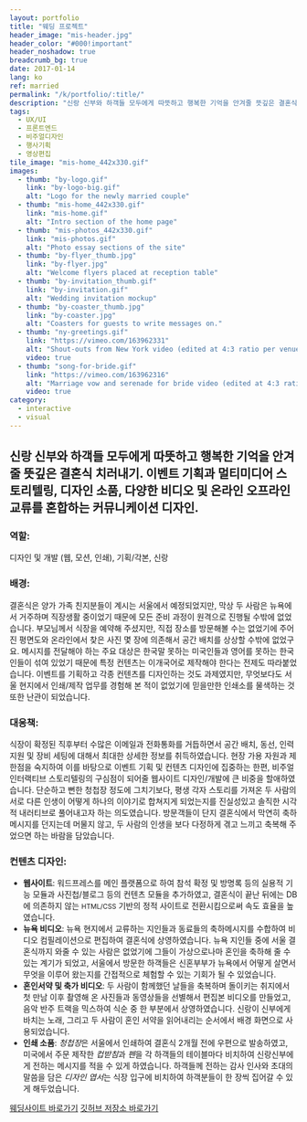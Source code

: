 ```yaml
---
layout: portfolio
title: "웨딩 프로젝트"
header_image: "mis-header.jpg"
header_color: "#000!important"
header_noshadow: true
breadcrumb_bg: true
date: 2017-01-14
lang: ko
ref: married
permalink: "/k/portfolio/:title/"
description: "신랑 신부와 하객들 모두에게 따뜻하고 행복한 기억을 안겨줄 뜻깊은 결혼식 치러내기. 이벤트 기획과 멀티미디어 스토리텔링, 디자인 소품, 다양한 비디오 및 온라인 오프라인 교류를 혼합하는 커뮤니케이션 디자인."
tags:
  - UX/UI
  - 프론트엔드
  - 비주얼디자인
  - 행사기획
  - 영상편집
tile_image: "mis-home_442x330.gif"
images:
  - thumb: "by-logo.gif"
    link: "by-logo-big.gif"
    alt: "Logo for the newly married couple"
  - thumb: "mis-home_442x330.gif"
    link: "mis-home.gif"
    alt: "Intro section of the home page"
  - thumb: "mis-photos_442x330.gif"
    link: "mis-photos.gif"
    alt: "Photo essay sections of the site"
  - thumb: "by-flyer_thumb.jpg"
    link: "by-flyer.jpg"
    alt: "Welcome flyers placed at reception table"
  - thumb: "by-invitation_thumb.gif"
    link: "by-invitation.gif"
    alt: "Wedding invitation mockup"
  - thumb: "by-coaster_thumb.jpg"
    link: "by-coaster.jpg"
    alt: "Coasters for guests to write messages on."
  - thumb: "ny-greetings.gif"
    link: "https://vimeo.com/163962331"
    alt: "Shout-outs from New York video (edited at 4:3 ratio per venue screening requirements)"
    video: true
  - thumb: "song-for-bride.gif"
    link: "https://vimeo.com/163962316"
    alt: "Marriage vow and serenade for bride video (edited at 4:3 ratio per venue screening requirements)"
    video: true
category:
  - interactive
  - visual
---
```

<section class="project-summary">
  <h1>신랑 신부와 하객들 모두에게 따뜻하고 행복한 기억을 안겨줄 뜻깊은 결혼식 치러내기. 이벤트 기획과 멀티미디어 스토리텔링, 디자인 소품, 다양한 비디오 및 온라인 오프라인 교류를 혼합하는 커뮤니케이션 디자인.</h1>
  <section class="info">
    <h3>역할:</h3>
    <p>디자인 및 개발 (웹, 모션, 인쇄), 기획/각본, 신랑</p>
  </section>
  <section class="info">
    <h3>배경:</h3>
    <p>결혼식은 양가 가족 친지분들이 계시는 서울에서 예정되었지만, 막상 두 사람은 뉴욕에서 거주하며 직장생활 중이었기 때문에 모든 준비 과정이 원격으로 진행될 수밖에 없었습니다. 부모님께서 식장을 예약해 주셨지만, 직접 장소를 방문해볼 수는 없었기에 주어진 평면도와 온라인에서 찾은 사진 몇 장에 의존해서 공간 배치를 상상할 수밖에 없었구요. 메시지를 전달해야 하는 주요 대상은 한국말 못하는 미국인들과 영어를 못하는 한국인들이 섞여 있었기 때문에 특정 컨텐츠는 이개국어로 제작해야 한다는 전제도 따라붙었습니다. 이벤트를 기획하고 각종 컨텐츠를 디자인하는 것도 과제였지만, 무엇보다도 서울 현지에서 인쇄/제작 업무를 경험해 본 적이 없었기에 믿을만한 인쇄소를 물색하는 것 또한 난관이 되었습니다.</p>
  </section>
  <section class="info">
    <h3>대응책:</h3>
    <p>식장이 확정된 직후부터 수많은 이메일과 전화통화를 거듭하면서 공간 배치, 동선, 인력지원 및 장비 세팅에 대해서 최대한 상세한 정보를 취득하였습니다. 현장 가용 자원과 제한점을 숙지하여 이를 바탕으로 이벤트 기획 및 컨텐츠 디자인에 집중하는 한편, 비주얼 인터랙티브 스토리텔링의 구심점이 되어줄 웹사이트 디자인/개발에 큰 비중을 할애하였습니다. 단순하고 뻔한 청첩장 정도에 그치기보다, 평생 각자 스토리를 가져온 두 사람의 서로 다른 인생이 어떻게 하나의 이야기로 합쳐지게 되었는지를 진실성있고 솔직한 시각적 내러티브로 풀어내고자 하는 의도였습니다. 방문객들이 단지 결혼식에서 막연히 축하 메시지를 던지는데 머물지 않고, 두 사람의 인생을 보다 다정하게 겪고 느끼고 축복해 주었으면 하는 바람을 담았습니다.
    </p>
  </section>
  <section class="info">
    <h3>컨텐츠 디자인:</h3>
    <ul class="nostyle">
    <li><b>웹사이트</b>: 워드프레스를 메인 플랫폼으로 하여 참석 확정 및 방명록 등의 실용적 기능 모듈과 사진첩/블로그 등의 컨텐츠 모듈을 추가하였고, 결혼식이 끝난 뒤에는 DB에 의존하지 않는 <small>HTML/CSS</small> 기반의 정적 사이트로 전환시킴으로써 속도 효율을 높였습니다.</li>
    <li><b>뉴욕 비디오</b>: 뉴욕 현지에서 교류하는 지인들과 동료들의 축하메시지를 수합하여 비디오 컴필레이션으로 편집하여 결혼식에 상영하였습니다. 뉴욕 지인들 중에 서울 결혼식까지 와줄 수 있는 사람은 없었기에 그들이 가상으로나마 혼인을 축하해 줄 수 있는 계기가 되었고, 서울에서 방문한 하객들은 신혼부부가 뉴욕에서 어떻게 살면서 무엇을 이루어 왔는지를 간접적으로 체험할 수 있는 기회가 될 수 있었습니다.</li>
    <li><b>혼인서약 및 축가 비디오</b>: 두 사람이 함께했던 날들을 축복하며 돌이키는 취지에서 첫 만남 이후 촬영해 온 사진들과 동영상들을 선별해서 편집본 비디오를 만들었고, 음악 반주 트랙을 믹스하여 식순 중 한 부분에서 상영하였습니다. 신랑이 신부에게 바치는 노래, 그리고 두 사람이 혼인 서약을 읽어내리는 순서에서 배경 화면으로 사용되었습니다.</li>
    <li><b>인쇄 소품</b>: <em>청첩장</em>은 서울에서 인쇄하여 결혼식 2개월 전에 우편으로 발송하였고, 미국에서 주문 제작한 <em>컵받침</em>과 <em>펜</em>을 각 하객들의 테이블마다 비치하여 신랑신부에게 전하는 메시지를 적을 수 있게 하였습니다. 하객들께 전하는 감사 인사와 초대의 말씀을 담은 <em>디자인 엽서</em>는 식장 입구에 비치하여 하객분들이 한 장씩 집어갈 수 있게 해두었습니다.</li>
    </ul>
  </section>
</section>
<div class="buttons">
  <span class="unselectable">
  <a href="https://www.marriedinseoul.com/" title="Launch live site" target="_blank">웨딩사이트 바로가기</a></span>
  <span class="unselectable"><a href="https://github.com/baadaa/married-in-seoul/" title="GitHub repo of this site" target="_blank">깃허브 저장소 바로가기</a></span>
</div>
